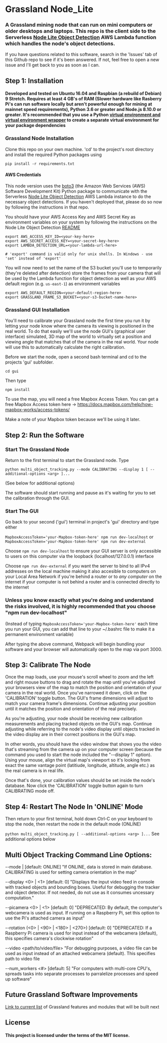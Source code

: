 # Grassland Node_Lite

### A Grassland mining node that can run on mini computers or older desktops and laptops. This repo is the client side to the Serverless [Node Lite Object Detection](https://github.com/grasslandnetwork/node_lite_object_detection) AWS Lambda function which handles the node's object detections.


If you have questions related to this software, search in the 'Issues' tab of this Github repo to see if it's been answered. If not, feel free to open a new issue and I'll get back to you as soon as I can.


## Step 1: Installation
#### Developed and tested on Ubuntu 16.04 and Raspbian (a rebuild of Debian) 9 Stretch. Requires at least 4 GB's of RAM (Slower hardware like Rasberry Pi's can run software locally but aren't powerful enough for mining at mainnet speed requirements), Python 3.6 or greater and Node.js 8.10.0 or greater. It's recommended that you use a Python [virtual environment and virtual environment wrapper](https://docs.python-guide.org/dev/virtualenvs/) to create a separate virtual environment for your package dependencies


### Grassland Node Installation

Clone this repo on your own machine. 'cd' to the project's root directory and install the required Python packages using

```pip install -r requirements.txt```

#### AWS Credentials
This node version uses the [boto3](https://pypi.org/project/boto3/) (the Amazon Web Services (AWS) Software Development Kit) Python package to communicate with the Serverless [Node Lite Object Detection](https://github.com/grasslandnetwork/node_lite_object_detection) AWS Lambda instance to do the necessary object detections. If you haven't deployed that, please do so now by following the instructions in that repo.

You should have your AWS Access Key and AWS Secret Key as environment variables on your system by following the instructions on the Node Lite Object Detection [README](https://github.com/grasslandnetwork/node_lite_object_detection) 

```
export AWS_ACCESS_KEY_ID=<your-key-here>
export AWS_SECRET_ACCESS_KEY=<your-secret-key-here>
export LAMBDA_DETECTION_URL=<your-lambda-url-here>

# 'export' command is valid only for unix shells. In Windows - use 'set' instead of 'export'
```

You will now need to set the name of the S3 bucket you'll use to temporarily (they're deleted after detection) store the frames from your camera that will be used by the Lambda function for object detection as well as your AWS default region (e.g. ```us-east-1```) as environment variables

```
export AWS_DEFAULT_REGION=<your-default-region-here>
export GRASSLAND_FRAME_S3_BUCKET=<your-s3-bucket-name-here>
```


### Grassland GUI Installation

You'll need to calibrate your Grassland node the first time you run it by letting your node know where the camera its viewing is positioned in the real world. To do that easily we'll use the node GUI's (graphical user interface) simulated, 3D map of the world to virtually set a position and viewing angle that matches that of the camera in the real world. Your node will use this to automatically calculate the right calibration.


Before we start the node, open a second bash terminal and cd to the projects 'gui' subfolder.

```cd gui```

Then type

```npm install```

To use the map, you will need a free Mapbox Access Token. You can get a free Mapbox Access token here -> https://docs.mapbox.com/help/how-mapbox-works/access-tokens/

Make a note of your Mapbox token because we'll be using it later.


## Step 2: Run the Software
### Start The Grassland Node

Return to the first terminal to start the Grassland node. Type

```python multi_object_tracking.py --mode CALIBRATING --display 1 [ --additional-options <arg> ]...```

(See below for additional options)

The software should start running and pause as it's waiting for you to set the calibration through the GUI.

### Start The GUI

Go back to your second ('gui') terminal in project's 'gui' directory and type either


```MapboxAccessToken='your-Mapbox-token-here' npm run dev-localhost```
or
```MapboxAccessToken='your-Mapbox-token-here' npm run dev-external```

Choose ```npm run dev-localhost``` to ensure your GUI server is only accessible to users on this computer via the loopback (localhost/127.0.0.1) interface 

Choose ```npm run dev-external``` if you want the server to bind to all IPv4 addresses on the local machine making it also accesible to computers on your Local Area Network if you're behind a router or to *any computer* on the internet if your computer is not behind a router and is connected directly to the internet

### **Unless you know exactly what you're doing and understand the risks involved, it is highly recommended that you choose "npm run dev-localhost"**

(Instead of typing ```MapboxAccessToken='your-Mapbox-token-here'``` each time you run your GUI, you can add that line to your ~/.bashrc file to make it a permanent environment variable)


After typing the above command, Webpack will begin bundling your software and your browser will automatically open to the map via port 3000.

## Step 3: Calibrate The Node

Once the map loads, use your mouse's scroll wheel to zoom and the left and right mouse buttons to drag and rotate the map until you've adjusted your browsers view of the map to match the position and orientation of your camera in the real world. Once you've narrowed it down, click on the 'CALIBRATION' toggle button. The GUI's frame dimensions will adjust to match your camera frame's dimensions. Continue adjusting your position until it matches the position and orientation of the real precisely. 

As you're adjusting, your node should be receiving new calibration measurements and placing tracked objects on the GUI's map. Continue adjusting while referring to the node's video display until objects tracked in the video display are in their correct positions in the GUI's map.

In other words, you should have the video window that shows you the video that's streaming from the camera up on your computer screen (because the command you used to start the node included the "--display 1" option). Using your mouse, align the virtual map's viewport so it's looking from exact the same vantage point (latitiude, longitude, altitude, angle etc.) as the real camera is in real life.

Once that's done, your calibration values should be set inside the node's database. Now click the 'CALIBRATION' toggle button again to turn CALIBRATING mode off.


## Step 4: Restart The Node In 'ONLINE' Mode

Then return to your first terminal, hold down Ctrl-C on your keyboard to stop the node, then restart the node in the default mode (ONLINE)

```python multi_object_tracking.py [ --additional-options <arg> ]...``` See additional options below




## Multi Object Tracking Command Line Options:

--mode <ONLINE> | <CALIBRATING> [default: ONLINE] "If ONLINE, data is stored in main database. CALIBRATING is used for setting camera orientation in the map"
  
--display <0> | <1> [default: 0] "Displays the input video feed in console with tracked objects and bounding boxes. Useful for debugging the tracker and object detector. If not needed, do not use as it consumes uncessary computation."
  
--picamera <0> | <1> [default: 0] "DEPRECATED: By default, the computer's webcamera is used as input. If running on a Raspberry Pi, set this option to use the Pi's attached camera as input"
  
--rotation (<0> | <90> | <180> | <270>) [default: 0] "DEPRECATED: If a Raspberry Pi camera is used for input instead of the webcamera (default), this specifies camera's clockwise rotation"
  
--video <path/to/video/file> "For debugging purposes, a video file can be used as input instead of an attached webcamera (default). This specifies path to video file
  
--num_workers <#> [default: 5] "For computers with multi-core CPU's, spreads tasks into separate processes to parralelize processes and speed up software"


## Future Grassland Software Improvements
[Link to current list](https://gist.github.com/00hello/0199d393e872ed7645979f5daf7bd62c) of Grassland features and modules that will be built next


## License
#### This project is licensed under the terms of the MIT license.
